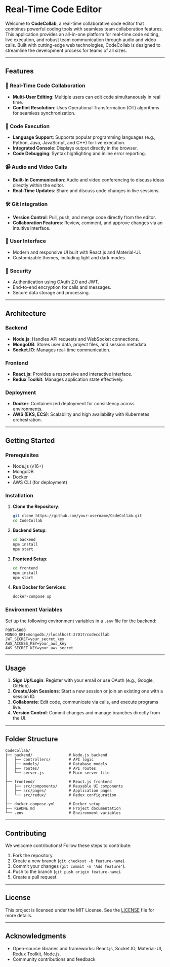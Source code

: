 # Real-Time Code Editor

Welcome to **CodeCollab**, a real-time collaborative code editor that combines powerful coding tools with seamless team collaboration features. This application provides an all-in-one platform for real-time code editing, live execution, and robust team communication through audio and video calls. Built with cutting-edge web technologies, CodeCollab is designed to streamline the development process for teams of all sizes.

---

## Features

### 🚀 Real-Time Code Collaboration

- **Multi-User Editing**: Multiple users can edit code simultaneously in real time.
- **Conflict Resolution**: Uses Operational Transformation (OT) algorithms for seamless synchronization.

### 📜 Code Execution

- **Language Support**: Supports popular programming languages (e.g., Python, Java, JavaScript, and C++) for live execution.
- **Integrated Console**: Displays output directly in the browser.
- **Code Debugging**: Syntax highlighting and inline error reporting.

### 📹 Audio and Video Calls

- **Built-In Communication**: Audio and video conferencing to discuss ideas directly within the editor.
- **Real-Time Updates**: Share and discuss code changes in live sessions.

### 🛠️ Git Integration

- **Version Control**: Pull, push, and merge code directly from the editor.
- **Collaboration Features**: Review, comment, and approve changes via an intuitive interface.

### 🎨 User Interface

- Modern and responsive UI built with React.js and Material-UI.
- Customizable themes, including light and dark modes.

### 🔐 Security

- Authentication using OAuth 2.0 and JWT.
- End-to-end encryption for calls and messages.
- Secure data storage and processing.

---

## Architecture

### Backend

- **Node.js**: Handles API requests and WebSocket connections.
- **MongoDB**: Stores user data, project files, and session metadata.
- **Socket.IO**: Manages real-time communication.

### Frontend

- **React.js**: Provides a responsive and interactive interface.
- **Redux Toolkit**: Manages application state effectively.

### Deployment

- **Docker**: Containerized deployment for consistency across environments.
- **AWS (EKS, ECS)**: Scalability and high availability with Kubernetes orchestration.

---

## Getting Started

### Prerequisites

- Node.js (v16+)
- MongoDB
- Docker
- AWS CLI (for deployment)

### Installation

1. **Clone the Repository**:

   ```bash
   git clone https://github.com/your-username/CodeCollab.git
   cd CodeCollab
   ```

2. **Backend Setup**:

   ```bash
   cd backend
   npm install
   npm start
   ```

3. **Frontend Setup**:

   ```bash
   cd frontend
   npm install
   npm start
   ```

4. **Run Docker for Services**:

   ```bash
   docker-compose up
   ```

### Environment Variables

Set up the following environment variables in a `.env` file for the backend:

```env
PORT=5000
MONGO_URI=mongodb://localhost:27017/codecollab
JWT_SECRET=your_secret_key
AWS_ACCESS_KEY=your_aws_key
AWS_SECRET_KEY=your_aws_secret
```

---

## Usage

1. **Sign Up/Login**: Register with your email or use OAuth (e.g., Google, GitHub).
2. **Create/Join Sessions**: Start a new session or join an existing one with a session ID.
3. **Collaborate**: Edit code, communicate via calls, and execute programs live.
4. **Version Control**: Commit changes and manage branches directly from the UI.

---

## Folder Structure

```
CodeCollab/
├── backend/                # Node.js backend
│   ├── controllers/        # API logic
│   ├── models/             # Database models
│   ├── routes/             # API routes
│   └── server.js           # Main server file
│
├── frontend/               # React.js frontend
│   ├── src/components/     # Reusable UI components
│   ├── src/pages/          # Application pages
│   └── src/redux/          # Redux configuration
│
├── docker-compose.yml      # Docker setup
├── README.md               # Project documentation
└── .env                    # Environment variables
```

---

## Contributing

We welcome contributions! Follow these steps to contribute:

1. Fork the repository.
2. Create a new branch (`git checkout -b feature-name`).
3. Commit your changes (`git commit -m 'Add feature'`).
4. Push to the branch (`git push origin feature-name`).
5. Create a pull request.

---

## License

This project is licensed under the MIT License. See the [LICENSE](./LICENSE) file for more details.

---

## Acknowledgments

- Open-source libraries and frameworks: React.js, Socket.IO, Material-UI, Redux Toolkit, Node.js.
- Community contributions and feedback

